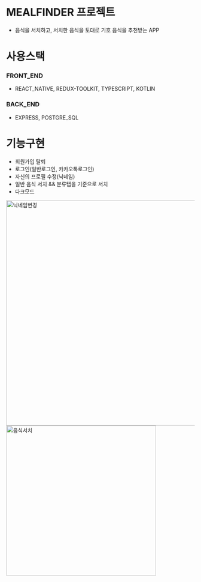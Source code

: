# MEALFINDER 프로젝트

- 음식을 서치하고, 서치한 음식을 토대로 기호 음식을 추천받는 APP

# 사용스택

### FRONT_END

- REACT_NATIVE, REDUX-TOOLKIT, TYPESCRIPT, KOTLIN

### BACK_END

- EXPRESS, POSTGRE_SQL

# 기능구현

- 회원가입 탈퇴
- 로그인(일반로그인, 카카오톡로그인)
- 자신의 프로필 수정(닉네임)
- 일반 음식 서치 && 분류탭을 기준으로 서치
- 다크모드

<img src="https://github.com/user-attachments/assets/d78d75c8-f8e4-4cd9-84b4-86778719e4a7" alt="닉네임변경" style="width: 600px; height: 600px;">

<img src="https://github.com/user-attachments/assets/337ffd02-2e63-443f-9742-c13194f4fe6e" alt="음식서치" style="width: 400px; height: auto;">
